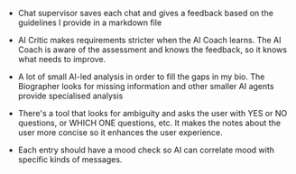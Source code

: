 


- Chat supervisor saves each chat and gives a feedback based on the guidelines I provide in a markdown file
- AI Critic makes requirements stricter when the AI Coach learns. The AI Coach is aware of the assessment and knows the feedback, so it knows what needs to improve.

- A lot of small AI-led analysis in order to fill the gaps in my bio. The Biographer looks for missing information and other smaller AI agents provide specialised analysis

- There's a tool that looks for ambiguity and asks the user with YES or NO questions, or WHICH ONE questions, etc. It makes the notes about the user more concise so it enhances the user experience.

- Each entry should have a mood check so AI can correlate mood with specific kinds of messages.